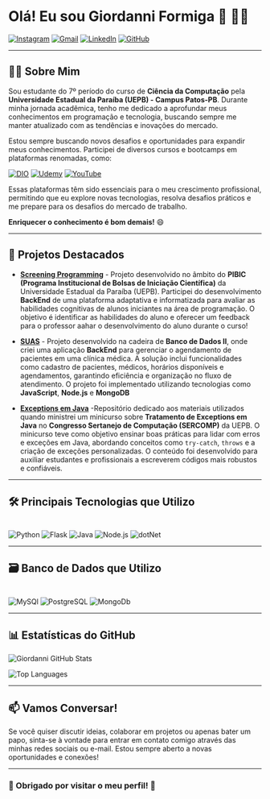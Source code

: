 # Olá! Eu sou Giordanni Formiga 🐜 👋🏾

[![Instagram](https://img.shields.io/badge/Instagram-E4405F?style=for-the-badge&logo=instagram&logoColor=white)](https://www.instagram.com/jordani.gf?igsh=MWdudTYyZ2FocjRkeg==)
[![Gmail](https://img.shields.io/badge/Gmail-D14836?style=for-the-badge&logo=gmail&logoColor=white)](mailto:giordanniformiga103@gmail.com)
[![LinkedIn](https://img.shields.io/badge/LinkedIn-0077B5?style=for-the-badge&logo=linkedin&logoColor=white)](https://br.linkedin.com/in/giordanni-formiga?trk=public_post_feed-actor-name)
[![GitHub](https://img.shields.io/badge/GitHub-100000?style=for-the-badge&logo=github&logoColor=white)](https://github.com/Giiordanni)

---

## 👨‍💻 Sobre Mim

Sou estudante do 7º período do curso de **Ciência da Computação** pela **Universidade Estadual da Paraíba (UEPB) - Campus Patos-PB**. Durante minha jornada acadêmica, tenho me dedicado a aprofundar meus conhecimentos em programação e tecnologia, buscando sempre me manter atualizado com as tendências e inovações do mercado. 

Estou sempre buscando novos desafios e oportunidades para expandir meus conhecimentos. Participei de diversos cursos e bootcamps em plataformas renomadas, como:

[![DIO](https://img.shields.io/badge/DIO-000?style=for-the-badge&logo=dio&logoColor=white)](https://www.dio.me)
[![Udemy](https://img.shields.io/badge/Udemy-EC5252?style=for-the-badge&logo=Udemy&logoColor=white)](https://www.udemy.com)
[![YouTube](https://img.shields.io/badge/YouTube-FF0000?style=for-the-badge&logo=youtube&logoColor=white)](https://www.youtube.com)

Essas plataformas têm sido essenciais para o meu crescimento profissional, permitindo que eu explore novas tecnologias, resolva desafios práticos e me prepare para os desafios do mercado de trabalho. 

**Enriquecer o conhecimento é bom demais!** 😄

---
## 🚀 Projetos Destacados

- **[Screening Programming](https://github.com/Giiordanni/Screenning_Programming.git)** - Projeto desenvolvido no âmbito do **PIBIC (Programa Institucional de Bolsas de Iniciação Científica)** da Universidade Estadual da Paraíba (UEPB). Participei do desenvolvimento **BackEnd** de uma plataforma adaptativa e informatizada para avaliar as habilidades cognitivas de alunos iniciantes na área de programação. O objetivo é identificar as habilidades do aluno e oferecer um feedback para o professor aahar o desenvolvimento do aluno durante o curso!

- **[SUAS](https://github.com/Giiordanni/projeto_bd_NoSQL.git)** - Projeto desenvolvido na cadeira de **Banco de Dados II**, onde criei uma aplicação **BackEnd** para gerenciar o agendamento de pacientes em uma clínica médica. A solução inclui funcionalidades como cadastro de pacientes, médicos, horários disponíveis e agendamentos, garantindo eficiência e organização no fluxo de atendimento. O projeto foi implementado utilizando tecnologias como **JavaScript**, **Node.js** e **MongoDB**

- **[Exceptions em Java](https://github.com/Giiordanni/MiniCurso-Tratamento_de_Exceptions.Java.git)** -Repositório dedicado aos materiais utilizados quando ministrei um minicurso sobre **Tratamento de Exceptions em Java** no **Congresso Sertanejo de Computação (SERCOMP)** da UEPB. O minicurso teve como objetivo ensinar boas práticas para lidar com erros e exceções em Java, abordando conceitos como `try-catch`, `throws` e a criação de exceções personalizadas. O conteúdo foi desenvolvido para auxiliar estudantes e profissionais a escreverem códigos mais robustos e confiáveis.

---

## 🛠️ Principais Tecnologias que Utilizo

<div style="display: inline_block"><br/>
    <img align="center" alt="Python" src="https://img.shields.io/badge/Python-3776AB?style=for-the-badge&logo=python&logoColor=white">
    <img align="center" alt="Flask" src="https://img.shields.io/badge/Flask-000000?style=for-the-badge&logo=flask&logoColor=white">
    <img align="center" alt="Java" src="https://img.shields.io/badge/Java-ED8B00?style=for-the-badge&logo=openjdk&logoColor=white">
    <img align="center" alt="Node.js" src="https://img.shields.io/badge/Node.js-43853D?style=for-the-badge&logo=node.js&logoColor=white">
    <img align="center" alt="dotNet" src="https://img.shields.io/badge/.NET-5C2D91?style=for-the-badge&logo=.net&logoColor=white">
</div>

---

## 🗃️ Banco de Dados que Utilizo

<div style="display: inline_block"><br/>
    <img align="center" alt="MySQl" src="https://img.shields.io/badge/MySQL-00000F?style=for-the-badge&logo=mysql&logoColor=white">
    <img align="center" alt="PostgreSQL" src="https://img.shields.io/badge/PostgreSQL-316192?style=for-the-badge&logo=postgresql&logoColor=white">
    <img align="center" alt="MongoDb" src="https://img.shields.io/badge/MongoDB-4EA94B?style=for-the-badge&logo=mongodb&logoColor=white">
</div>

---

## 📊 Estatísticas do GitHub

![Giordanni GitHub Stats](https://github-readme-stats.vercel.app/api?username=Giiordanni&theme=vue-dark&show_icons=true&hide_border=true&layout=compact)

![Top Languages](https://github-readme-stats.vercel.app/api/top-langs/?username=Giiordanni&theme=vue-dark&show_icons=true&hide_border=true&layout=compact)

---


## 📫 Vamos Conversar!

Se você quiser discutir ideias, colaborar em projetos ou apenas bater um papo, sinta-se à vontade para entrar em contato comigo através das minhas redes sociais ou e-mail. Estou sempre aberto a novas oportunidades e conexões!

---

### 🌟 Obrigado por visitar o meu perfil! 🌟
